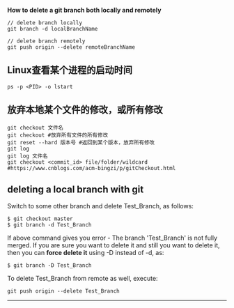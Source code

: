 
**How to delete a git branch both locally and remotely**
```
// delete branch locally
git branch -d localBranchName

// delete branch remotely
git push origin --delete remoteBranchName
```

## Linux查看某个进程的启动时间
```
ps -p <PID> -o lstart
```

## 放弃本地某个文件的修改，或所有修改
```
git checkout 文件名
git checkout #放弃所有文件的所有修改
git reset --hard 版本号 #返回到某个版本，放弃所有修改
git log
git log 文件名
git checkout <commit_id> file/folder/wildcard
#https://www.cnblogs.com/acm-bingzi/p/gitCheckout.html
```

## deleting a local branch with git

Switch to some other branch and delete Test_Branch, as follows:
```
$ git checkout master
$ git branch -d Test_Branch
```
If above command gives you error - The branch 'Test_Branch' is not fully merged. If you are sure you want to delete it and still you want 
to delete it, then you can **force delete it** using -D instead of -d, as:
```
$ git branch -D Test_Branch
```
To delete Test_Branch from remote as well, execute:
```
git push origin --delete Test_Branch
```

****
```
```

